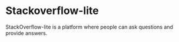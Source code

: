 # Stackoverflow-lite
StackOverflow-lite is a platform where people can ask questions and provide answers.
